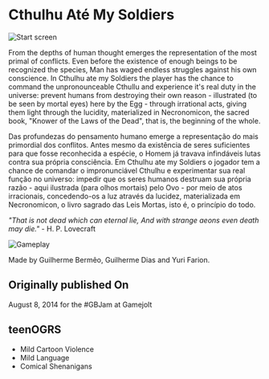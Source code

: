 # Cthulhu Até My Soldiers

![Start screen](https://i.gjcdn.net/data/games/0/5/31755/screenshots/31755_62527_orig.jpg)

From the depths of human thought emerges the representation of the most primal of conflicts. Even before the existence of enough beings to be recognized the species, Man has waged endless struggles against his own conscience. In Cthulhu ate my Soldiers the player has the chance to command the unpronounceable Cthullu and experience it's real duty in the universe: prevent humans from destroying their own reason - illustrated (to be seen by mortal eyes) here by the Egg - through irrational acts, giving them light through the lucidity, materialized in Necronomicon, the sacred book, "Knower of the Laws of the Dead", that is, the beginning of the whole.

Das profundezas do pensamento humano emerge a representação do mais primordial dos conflitos. Antes mesmo da existência de seres suficientes para que fosse reconhecida a espécie, o Homem já travava infindáveis lutas contra sua própria consciência. Em Cthulhu ate my Soldiers o jogador tem a chance de comandar o impronunciável Cthulhu e experimentar sua real função no universo: impedir que os seres humanos destruam sua própria razão - aqui ilustrada (para olhos mortais) pelo Ovo - por meio de atos irracionais, concedendo-os a luz através da lucidez, materializada em Necronomicon, o livro sagrado das Leis Mortas, isto é, o princípio do todo.

_"That is not dead which can eternal lie, And with strange aeons even death may die."_ - H. P. Lovecraft

![Gameplay](https://i.gjcdn.net/data/games/0/5/31755/screenshots/31755_62526_orig.jpg)

Made by Guilherme Bermêo, Guilherme Dias and Yuri Farion.

## Originally published On
August 8, 2014 for the #GBJam at Gamejolt

## teenOGRS
- Mild Cartoon Violence
- Mild Language
- Comical Shenanigans
